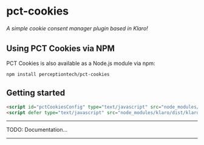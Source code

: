 # pct-cookies

###### A simple cookie consent manager plugin based in Klaro!

## **Using PCT Cookies via NPM**

PCT Cookies is also available as a Node.js module via npm:

`npm install perceptiontech/pct-cookies`

## **Getting started**

```html
<script id="pctCookiesConfig" type="text/javascript" src="node_modules/pct-cookies/dist/js/pct-cookies.js"></script>
<script defer type="text/javascript" src="node_modules/klaro/dist/klaro.js"></script>
```
___

TODO: Documentation... 
___